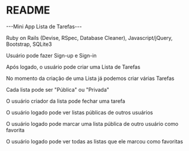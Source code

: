 # README

---Mini App Lista de Tarefas--- 

Ruby on Rails (Devise, RSpec, Database Cleaner), Javascript/jQuery, Bootstrap, SQLite3

Usuário pode fazer Sign-up e Sign-in

Após logado, o usuário pode criar uma Lista de Tarefas

No momento da criação de uma Lista já podemos criar várias Tarefas

Cada lista pode ser "Pública" ou "Privada"

O usuário criador da lista pode fechar uma tarefa

O usuário logado pode ver listas públicas de outros usuários

O usuário logado pode marcar uma lista pública de outro usuário como favorita

O usuário logado pode ver todas as listas que ele marcou como favoritas
